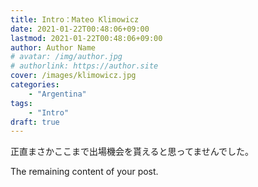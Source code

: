 ```yaml
---
title: Intro：Mateo Klimowicz
date: 2021-01-22T00:48:06+09:00
lastmod: 2021-01-22T00:48:06+09:00
author: Author Name
# avatar: /img/author.jpg
# authorlink: https://author.site
cover: /images/klimowicz.jpg
categories:
    - "Argentina"
tags:
    - "Intro"
draft: true
---
```


正直まさかここまで出場機会を貰えると思ってませんでした。

<!--more-->

The remaining content of your post.
